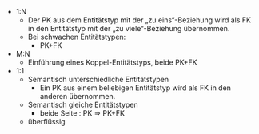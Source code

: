 - 1:N
	- Der PK aus dem Entitätstyp mit der „zu eins“-Beziehung wird als FK in den Entitätstyp mit der „zu viele“-Beziehung übernommen.
	- Bei schwachen Entitätstypen:
		- PK+FK
- M:N
	- Einführung eines Koppel-Entitätstyps, beide PK+FK
- 1:1
	- Semantisch unterschiedliche Entitätstypen
		- Ein PK aus einem beliebigen Entitätstyp wird als FK in den anderen übernommen.
	- Semantisch gleiche Entitätstypen
		- beide Seite : PK $\Rightarrow$ PK+FK
	- überflüssig 